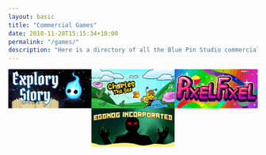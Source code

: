 ```yaml
---
layout: basic
title: "Commercial Games"
date: 2018-11-28T15:15:34+10:00
permalink: "/games/"
description: "Here is a directory of all the Blue Pin Studio commercial games!"
---
```

<style>
.game-collage {
    display: flex;
    flex-wrap: wrap;
    gap: 0; /* No gaps between images */
    justify-content: center;
}

.game-collage a {
    width: 33.33%; /* Ensures 3 images per row */
}

.game-collage img {
    width: 100%; /* Makes images fill their container */
    aspect-ratio: 460 / 215; /* Maintains correct aspect ratio */
    object-fit: cover; /* Ensures the images fill the space without stretching */
    display: block; /* Removes bottom spacing */
}

@media (max-width: 900px) { /* Adjust layout for smaller screens */
    .game-collage a {
        width: 50%; /* 2 images per row */
    }
}

@media (max-width: 600px) {
    .game-collage a {
        width: 100%; /* 1 image per row */
    }
}
</style>

<div class="game-collage">
<!--    <a href="/trash-force/"><img src="/assets/images/games/trashforce.jpg" alt="Trash Force"></a>#
    <a href="/falling-thingies/"><img src="/assets/images/games/trashforce.jpg" alt="Falling Thingies"></a> -->   
    <a href="/explory-story/"><img src="/assets/images/games/exploryheader.jpg" alt="Explory Story"></a>
    <a href="/charles-the-bee/"><img src="/assets/images/games/charlesheader.jpg" alt="Charles the Bee"></a>
    <a href="/pixel-fixel/"><img src="/assets/images/games/pixelheader.jpg" alt="Pixel Fixel"></a>
    <a href="/eggnog-inc/"><img src="/assets/images/games/eggnogheader.jpg" alt="Eggnog Incorporated"></a>
</div>
